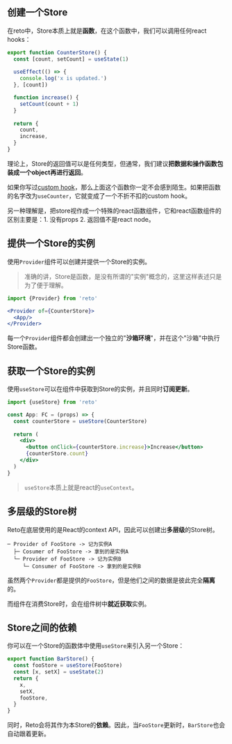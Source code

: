 ## 创建一个Store

在reto中，Store本质上就是**函数**，在这个函数中，我们可以调用任何react hooks：

```jsx
export function CounterStore() {
  const [count, setCount] = useState(1)
  
  useEffect(() => {
    console.log('x is updated.')
  }, [count])

  function increase() {
    setCount(count + 1)
  }
  
  return {
    count,
    increase,
  }
}
```

理论上，Store的返回值可以是任何类型，但通常，我们建议**把数据和操作函数包装成一个object再进行返回**。

如果你写过[custom hook](https://reactjs.org/docs/hooks-custom.html)，那么上面这个函数你一定不会感到陌生。如果把函数的名字改为`useCounter`，它就变成了一个不折不扣的custom hook。

另一种理解是，把store视作成一个特殊的react函数组件，它和react函数组件的区别主要是：1. 没有props 2. 返回值不是react node。

## 提供一个Store的实例

使用`Provider`组件可以创建并提供一个Store的实例。

> 准确的讲，Store是函数，是没有所谓的"实例"概念的，这里这样表述只是为了便于理解。

```jsx
import {Provider} from 'reto'

<Provider of={CounterStore}>
  <App/>
</Provider>
```

每一个`Provider`组件都会创建出一个独立的"**沙箱环境**"，并在这个"沙箱"中执行Store函数。

## 获取一个Store的实例

使用`useStore`可以在组件中获取到Store的实例，并且同时**订阅更新**。

```jsx
import {useStore} from 'reto'

const App: FC = (props) => {
  const counterStore = useStore(CounterStore)
  
  return (
    <div>
      <button onClick={counterStore.increase}>Increase</button>
      {counterStore.count}
    </div>
  )
}
```

> `useStore`本质上就是react的`useContext`。

## 多层级的Store树

Reto在底层使用的是React的context API，因此可以创建出**多层级**的Store树。

```
─ Provider of FooStore -> 记为实例A
  ├─ Cosumer of FooStore -> 拿到的是实例A
  └─ Provider of FooStore -> 记为实例B
     └─ Consumer of FooStore -> 拿到的是实例B
```

虽然两个`Provider`都是提供的`FooStore`，但是他们之间的数据是彼此完全**隔离**的。

而组件在消费Store时，会在组件树中**就近获取**实例。

## Store之间的依赖

你可以在一个Store的函数体中使用`useStore`来引入另一个Store：

```jsx
export function BarStore() {
  const fooStore = useStore(FooStore)
  const [x, setX] = useState(2)
  return {
    x,
    setX,
    fooStore,
  }
}
```

同时，Reto会将其作为本Store的**依赖**。因此，当`FooStore`更新时，`BarStore`也会自动跟着更新。
